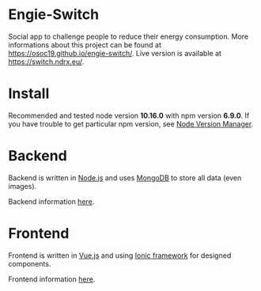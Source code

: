 # Engie-Switch
Social app to challenge people to reduce their energy consumption. More informations about this project can be found at https://osoc19.github.io/engie-switch/. Live version is available at https://switch.ndrx.eu/.

# Install
Recommended and tested node version **10.16.0** with npm version **6.9.0**. If you have trouble to get particular npm version, see [Node Version Manager](https://github.com/nvm-sh/nvm).

# Backend
Backend is written in [Node.js](https://nodejs.org/en/) and uses [MongoDB](https://www.mongodb.com/) to store all data (even images).

Backend information [here](https://github.com/oSoc19/engie-switch/blob/master/switch_backend/README.md).

# Frontend
Frontend is written in [Vue.js](https://vuejs.org/) and using [Ionic framework](https://ionicframework.com/) for designed components.

Frontend information [here](https://github.com/oSoc19/engie-switch/blob/master/switch_frontend/README.md).
